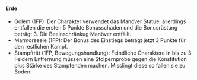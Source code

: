 #### Erde

* Golem (1FP): Der Charakter verwendet das Manöver Statue, allerdings entfallen die ersten 5 Punkte Bonusschaden und
die Bonusrüstung beträgt 3. Die Beeinschränkug Manöver entfällt.
* Marmorseele (1FP): Der Bonus des Einstiegs beträgt jetzt 3 Punkte für den restlichen Kampf.
* Stampftritt (1FP, Bewegungshandlung): Feindliche Charaktere in bis zu 3 Feldern Entfernung müssen eine
Stolpernprobe gegen die Konstitution plus Stärke des Stampfenden machen. Misslingt diese so fallen sie zu Boden.
